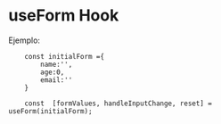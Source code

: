 # useForm Hook

Ejemplo:

```
    const initialForm ={
        name:'',
        age:0,
        email:''
    }
    
    const  [formValues, handleInputChange, reset] = useForm(initialForm);

```